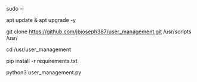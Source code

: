 sudo -i  

apt update & apt upgrade -y

git clone https://github.com/jbjoseph387/user_management.git /usr/scripts /usr/

cd /usr/user_management

pip install -r requirements.txt

python3 user_management.py
